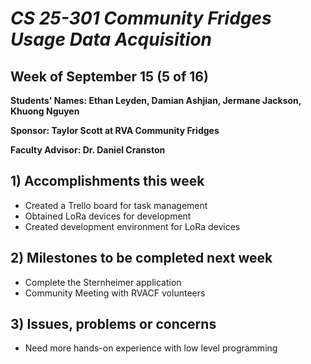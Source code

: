 # *CS 25-301 Community Fridges Usage Data Acquisition*

## Week of September 15 (5 of 16)

**Students' Names: Ethan Leyden, Damian Ashjian, Jermane Jackson, Khuong Nguyen**

**Sponsor: Taylor Scott at RVA Community Fridges**

**Faculty Advisor: Dr. Daniel Cranston**

## 1) Accomplishments this week
   - Created a Trello board for task management
   - Obtained LoRa devices for development
   - Created development environment for LoRa devices

## 2) Milestones to be completed next week
   - Complete the Sternheimer application
   - Community Meeting with RVACF volunteers

## 3) Issues, problems or concerns
   - Need more hands-on experience with low level programming
   